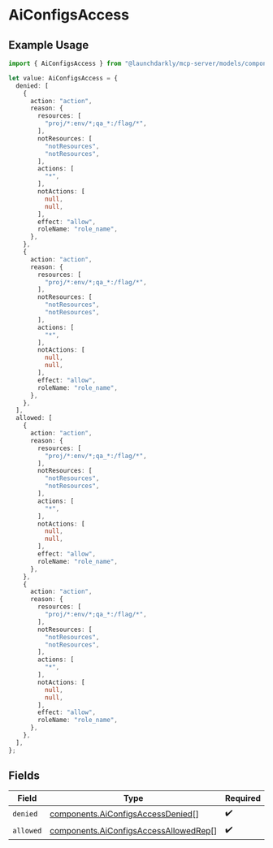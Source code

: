 # AiConfigsAccess

## Example Usage

```typescript
import { AiConfigsAccess } from "@launchdarkly/mcp-server/models/components";

let value: AiConfigsAccess = {
  denied: [
    {
      action: "action",
      reason: {
        resources: [
          "proj/*:env/*;qa_*:/flag/*",
        ],
        notResources: [
          "notResources",
          "notResources",
        ],
        actions: [
          "*",
        ],
        notActions: [
          null,
          null,
        ],
        effect: "allow",
        roleName: "role_name",
      },
    },
    {
      action: "action",
      reason: {
        resources: [
          "proj/*:env/*;qa_*:/flag/*",
        ],
        notResources: [
          "notResources",
          "notResources",
        ],
        actions: [
          "*",
        ],
        notActions: [
          null,
          null,
        ],
        effect: "allow",
        roleName: "role_name",
      },
    },
  ],
  allowed: [
    {
      action: "action",
      reason: {
        resources: [
          "proj/*:env/*;qa_*:/flag/*",
        ],
        notResources: [
          "notResources",
          "notResources",
        ],
        actions: [
          "*",
        ],
        notActions: [
          null,
          null,
        ],
        effect: "allow",
        roleName: "role_name",
      },
    },
    {
      action: "action",
      reason: {
        resources: [
          "proj/*:env/*;qa_*:/flag/*",
        ],
        notResources: [
          "notResources",
          "notResources",
        ],
        actions: [
          "*",
        ],
        notActions: [
          null,
          null,
        ],
        effect: "allow",
        roleName: "role_name",
      },
    },
  ],
};
```

## Fields

| Field                                                                                          | Type                                                                                           | Required                                                                                       | Description                                                                                    |
| ---------------------------------------------------------------------------------------------- | ---------------------------------------------------------------------------------------------- | ---------------------------------------------------------------------------------------------- | ---------------------------------------------------------------------------------------------- |
| `denied`                                                                                       | [components.AiConfigsAccessDenied](../../models/components/aiconfigsaccessdenied.md)[]         | :heavy_check_mark:                                                                             | N/A                                                                                            |
| `allowed`                                                                                      | [components.AiConfigsAccessAllowedRep](../../models/components/aiconfigsaccessallowedrep.md)[] | :heavy_check_mark:                                                                             | N/A                                                                                            |